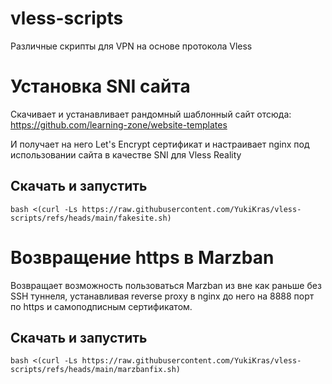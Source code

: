 # vless-scripts
Различные скрипты для VPN на основе протокола Vless

# Установка SNI сайта
Скачивает и устанавливает рандомный шаблонный сайт отсюда: https://github.com/learning-zone/website-templates

И получает на него Let's Encrypt сертификат и настраивает nginx под использовании сайта в качестве SNI для Vless Reality
## Скачать и запустить
```
bash <(curl -Ls https://raw.githubusercontent.com/YukiKras/vless-scripts/refs/heads/main/fakesite.sh)
```

# Возвращение https в Marzban
Возвращает возможность пользоваться Marzban из вне как раньше без SSH туннеля, устанавливая reverse proxy в nginx до него на 8888 порт по https и самоподписным сертификатом.
## Скачать и запустить
```
bash <(curl -Ls https://raw.githubusercontent.com/YukiKras/vless-scripts/refs/heads/main/marzbanfix.sh)
```
